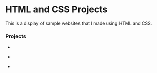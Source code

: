 # HTML and CSS Projects

This is a display of sample websites that I made using HTML and CSS.

### Projects
-
*
+
